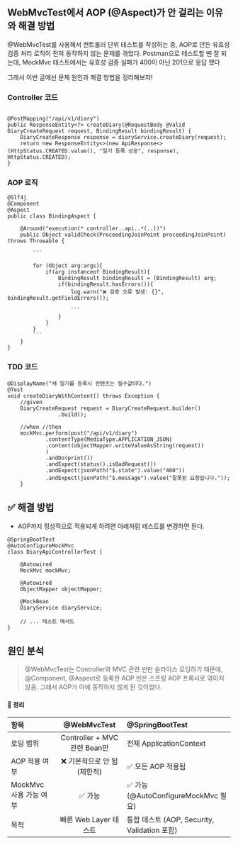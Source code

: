 ## WebMvcTest에서 AOP (@Aspect)가 안 걸리는 이유와 해결 방법

@WebMvcTest를 사용해서 컨트롤러 단위 테스트를 작성하는 중, AOP로 만든 유효성 검증 처리 로직이 전혀 동작하지 않는 문제를 겪었다.
Postman으로 테스트할 땐 잘 되는데, MockMvc 테스트에서는 유효성 검증 실패가 400이 아닌 201으로 응답 했다

그래서 이번 글에선 문제 원인과 해결 방법을 정리해보자!

### Controller 코드
``` 

@PostMapping("/api/v1/diary")
public ResponseEntity<?> createDiary(@RequestBody @Valid DiaryCreateRequest request, BindingResult bindingResult) {
    DiaryCreateResponse response = diaryService.createDiary(request);
    return new ResponseEntity<>(new ApiResponse<>(HttpStatus.CREATED.value(), "일기 등록 성공", response), HttpStatus.CREATED);
}
``` 

### AOP 로직
``` 
@Slf4j
@Component
@Aspect
public class BindingAspect {

    @Around("execution(* controller..api..*(..))")
    public Object validCheck(ProceedingJoinPoint proceedingJoinPoint) throws Throwable {
        
        ``` 
        
        for (Object arg:args){
            if(arg instanceof BindingResult){
                BindingResult bindingResult = (BindingResult) arg;
                if(bindingResult.hasErrors()){
                    log.warn("❌ 검증 오류 발생: {}", bindingResult.getFieldErrors());

                    ``` 
                }
            }
        }
        ``` 
    }
}
``` 
### TDD 코드
``` 
@DisplayName("새 일기를 등록시 컨텐츠는 필수값이다.")
@Test
void createDiaryWithContent() throws Exception {
    //given
    DiaryCreateRequest request = DiaryCreateRequest.builder()
                .build();

    //when //then
    mockMvc.perform(post("/api/v1/diary")
            .contentType(MediaType.APPLICATION_JSON)
            .content(objectMapper.writeValueAsString(request))
            )
            .andDo(print())
            .andExpect(status().isBadRequest())
            .andExpect(jsonPath("$.state").value("400"))
            .andExpect(jsonPath("$.message").value("잘못된 요청입니다."));
    }
``` 

## ✅ 해결 방법
- AOP까지 정상적으로 적용되게 하려면 아래처럼 테스트를 변경하면 된다.
``` 
@SpringBootTest
@AutoConfigureMockMvc
class DiaryApiControllerTest {

    @Autowired
    MockMvc mockMvc;

    @Autowired
    ObjectMapper objectMapper;

    @MockBean
    DiaryService diaryService;

    // ... 테스트 메서드
}
``` 

## 원인 분석
> @WebMvcTest는 Controller와 MVC 관련 빈만 슬라이스 로딩하기 때문에,
> @Component, @Aspect로 등록한 AOP 빈은 스프링 AOP 프록시로 엮이지 않음.
> 그래서 AOP가 아예 동작하지 않게 된 것이었다.

#### 📝 정리
| 항목               |        	@WebMvcTest         | @SpringBootTest                       |
|:-----------------|:---------------------------:|:--------------------------------------|
| 로딩 범위            | Controller + MVC 관련 Bean만   | 전체 ApplicationContext                 |
| AOP 적용 여부        |      ❌ 기본적으로 안 됨 (제한적)      | ✅ 모든 AOP 적용됨                          |
| MockMvc 사용 가능 여부 |            ✅ 가능             | ✅ 가능 (@AutoConfigureMockMvc 필요)       |
| 목적               |      빠른 Web Layer 테스트       | 통합 테스트 (AOP, Security, Validation 포함) |


